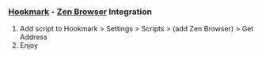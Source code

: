 ### [Hookmark](https://hookproductivity.com/) - [Zen Browser](https://zen-browser.app/) Integration

  1. Add script to Hookmark > Settings > Scripts > (add Zen Browser) > Get Address
  2. Enjoy
